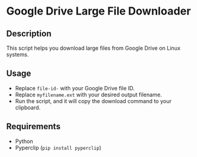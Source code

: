 # Google Drive Large File Downloader

## Description
This script helps you download large files from Google Drive on Linux systems.

## Usage
- Replace `file-id-` with your Google Drive file ID.
- Replace `myfilename.ext` with your desired output filename.
- Run the script, and it will copy the download command to your clipboard.

## Requirements
- Python
- Pyperclip (`pip install pyperclip`)

